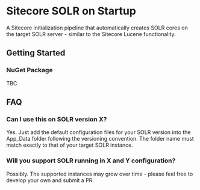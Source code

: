 # Sitecore SOLR on Startup
A Sitecore initialization pipeline that automatically creates SOLR cores on the target SOLR server - similar to the Sitecore Lucene functionality.

## Getting Started
### NuGet Package
TBC

## FAQ
### Can I use this on SOLR version X?
Yes. Just add the default configuration files for your SOLR version into the App_Data folder following the versioning convention. The folder name must match exactly to that of your target SOLR instance.

### Will you support SOLR running in X and Y configuration?
Possibly. The supported instances may grow over time - please feel free to develop your own and submit a PR.
